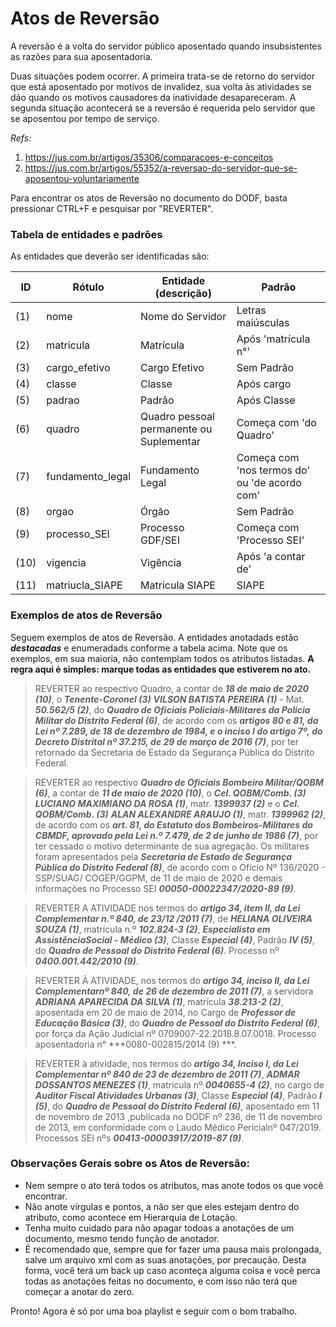 # Atos de Reversão

A reversão é a volta do servidor público aposentado quando insubsistentes as razões para sua aposentadoria.

Duas situações podem ocorrer. A primeira trata-se de retorno do servidor que está aposentado por motivos de invalidez, sua volta às atividades se dão quando os motivos causadores da inatividade desapareceram. A segunda situação acontecerá se a reversão é requerida pelo servidor que se aposentou por tempo de serviço.

_Refs:_
1. <a href="https://jus.com.br/artigos/35306/comparacoes-e-conceitos">https://jus.com.br/artigos/35306/comparacoes-e-conceitos</a>
2. <a href="https://jus.com.br/artigos/55352/a-reversao-do-servidor-que-se-aposentou-voluntariamente">https://jus.com.br/artigos/55352/a-reversao-do-servidor-que-se-aposentou-voluntariamente</a>

Para encontrar os atos de Reversão no documento do DODF, basta pressionar CTRL+F e pesquisar por "REVERTER".


### Tabela de entidades e padrões

As entidades que deverão ser identificadas são:

ID | Rótulo | Entidade (descrição)  | Padrão  
------- | ------- | ------- | -------
(1) | nome | Nome do Servidor | Letras maiúsculas
(2) | matricula | Matrícula | Após 'matrícula n°'
(3) | cargo_efetivo | Cargo Efetivo |	Sem Padrão
(4) | classe | Classe |	Após cargo
(5) | padrao | Padrão |	Após Classe
(6) | quadro | Quadro pessoal permanente ou Suplementar | Começa com 'do Quadro'
(7) | fundamento_legal | Fundamento Legal | Começa com 'nos termos do' ou 'de acordo com'
(8) | orgao | Órgão |	Sem Padrão
(9) | processo_SEI | Processo GDF/SEI | Começa com 'Processo SEI'
(10)| vigencia | Vigência | Após 'a contar de'
(11)| matriucla_SIAPE | Matricula SIAPE | SIAPE



### Exemplos de atos de Reversão

Seguem exemplos de atos de Reversão. A entidades anotadads estão ***destacadas*** e enumeradads conforme a tabela acima. Note que os exemplos, em sua maioria, não contemplam todos os atributos listadas. **A regra aqui é simples: marque todas as entidades que estiverem no ato.**

> REVERTER ao respectivo Quadro, a contar de ***18 de maio de 2020 (10)***, o ***Tenente-Coronel (3)*** ***VILSON BATISTA PEREIRA (1)*** - Mat. ***50.562/5 (2)***, do  ***Quadro  de  Oficiais  Policiais-Militares  da  Polícia  Militar  do  Distrito  Federal (6)***,  de  acordo  com os ***artigos 80 e 81, da Lei nº 7.289, de 18 de dezembro de 1984, e o inciso I do artigo 7º, do  Decreto  Distrital  nº  37.215,  de  29  de  março  de  2016 (7)***,  por  ter  retornado  da  Secretaria  de  Estado da Segurança Pública do Distrito Federal.

> REVERTER  ao  respectivo  ***Quadro  de  Oficiais  Bombeiro  Militar/QOBM (6)***,  a  contar  de  ***11  de  maio  de  2020 (10)***,  o  ***Cel.  QOBM/Comb. (3)***  ***LUCIANO  MAXIMIANO DA ROSA (1)***, matr. ***1399937 (2)*** e o ***Cel. QOBM/Comb. (3)*** ***ALAN ALEXANDRE ARAUJO (1)***, matr. ***1399962 (2)***, de acordo com os ***art. 81, do Estatuto dos Bombeiros-Militares do CBMDF, aprovado pela Lei n.º 7.479, de 2 de junho de 1986 (7)***, por ter cessado o motivo determinante de sua agregação. Os militares foram apresentados pela ***Secretaria de Estado de  Segurança  Pública  do  Distrito  Federal (8)***,  de  acordo  com  o  Ofício  Nº  136/2020  -  SSP/SUAG/ COGEP/GGPM,  de  11  de  maio  de  2020  e  demais  informações  no  Processo  SEI ***00050-00022347/2020-89 (9)***.

> REVERTER  A  ATIVIDADE  nos  termos  do  ***artigo  34,  item  II,  da  Lei  Complementar  n.º  840,  de 23/12 /2011 (7)***,  de  ***HELIANA  OLIVEIRA  SOUZA (1)***,  matrícula  n.º  ***102.824-3 (2)***,  ***Especialista  em  AssistênciaSocial  -  Médico (3)***,  Classe  ***Especial (4)***,  Padrão  ***IV (5)***,  do  ***Quadro  de  Pessoal  do  Distrito  Federal (6)***.  Processo  nº ***0400.001.442/2010 (9)***.

> REVERTER  À  ATIVIDADE,  nos  termos  do  ***artigo  34,  inciso  II,  da  Lei  Complementarnº  840,  de  26  de  dezembro  de  2011 (7)***,  a  servidora  ***ADRIANA  APARECIDA  DA  SILVA (1)***,  matrícula ***38.213-2 (2)***,  aposentada  em  20  de  maio  de  2014,  no  Cargo  de  ***Professor  de  Educação  Básica (3)***,  do  ***Quadro de  Pessoal  do  Distrito  Federal (6)***,  por  força  da  Ação  Judicial  nº  0709007-22.2018.8.07.0018.  Processo aposentadoria  n°  ***0080-002815/2014 (9) ***.

> REVERTER à atividade, nos termos  do  ***artigo  34,  Inciso  I,  da  Lei  Complementar  nº  840  de  23  de  dezembro  de  2011 (7)***,  ***ADMAR  DOSSANTOS  MENEZES (1)***,  matricula  nº  ***0040655-4 (2)***,  no  cargo  de  ***Auditor  Fiscal  Atividades  Urbanas (3)***,  Classe ***Especial (4)***,  Padrão ***I (5)***,  do  ***Quadro  de  Pessoal  do  Distrito  Federal (6)***,  aposentado  em  11  de  novembro  de  2013 ,publicada  no  DODF  nº  236,  de  11  de  novembro  de  2013,  em  conformidade  com  o  Laudo  Médico  Pericialnº  047/2019.  Processos  SEI  nºs  ***00413-00003917/2019-87 (9)***.



### Observações Gerais sobre os Atos de Reversão:

* Nem sempre o ato terá todos os atributos, mas anote todos os que você encontrar.  
* Não anote vírgulas e pontos, a não ser que eles estejam dentro do atributo, como acontece em Hierarquia de Lotação.  
* Tenha muito cuidado para não apagar todoas a anotações de um documento, mesmo tendo função de anotador.
* É recomendado que, sempre que for fazer uma pausa mais prolongada, salve um arquivo xml com as suas anotações, por precaução. Desta forma, você terá um back up caso aconteça alguma coisa e você perca todas as anotações feitas no documento, e com isso não terá que começar a anotar do zero.



Pronto! Agora é só por uma boa playlist e seguir com o bom trabalho.
